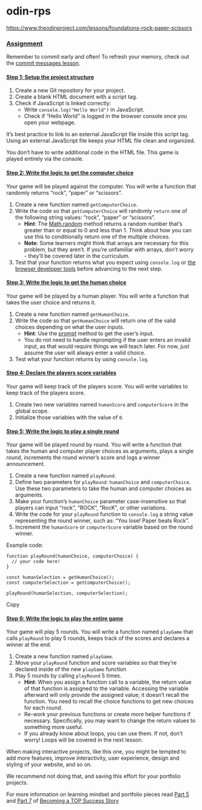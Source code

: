 # odin-rps
https://www.theodinproject.com/lessons/foundations-rock-paper-scissors

### [Assignment](#assignment)

Remember to commit early and often! To refresh your memory, check out the [commit messages lesson](https://www.theodinproject.com/paths/foundations/courses/foundations/lessons/commit-messages).

#### [Step 1: Setup the project structure](#step-1-setup-the-project-structure)

1.  Create a new Git repository for your project.
2.  Create a blank HTML document with a script tag.
3.  Check if JavaScript is linked correctly:
    *   Write `console.log("Hello World")` in JavaScript.
    *   Check if “Hello World” is logged in the browser console once you open your webpage.

It’s best practice to link to an external JavaScript file inside this script tag. Using an external JavaScript file keeps your HTML file clean and organized.

You don’t have to write additional code in the HTML file. This game is played entirely via the console.

#### [Step 2: Write the logic to get the computer choice](#step-2-write-the-logic-to-get-the-computer-choice)

Your game will be played against the computer. You will write a function that randomly returns “rock”, “paper” or “scissors”.

1.  Create a new function named `getComputerChoice`.
2.  Write the code so that `getComputerChoice` will randomly `return` one of the following string values: “rock”, “paper” or “scissors”.
    *   **Hint**: The [Math.random](https://developer.mozilla.org/en-US/docs/Web/JavaScript/Reference/Global_Objects/Math/random) method returns a random number that’s greater than or equal to 0 and less than 1. Think about how you can use this to conditionally return one of the multiple choices.
    *   **Note**: Some learners might think that arrays are necessary for this problem, but they aren’t. If you’re unfamiliar with arrays, don’t worry - they’ll be covered later in the curriculum.
3.  Test that your function returns what you expect using `console.log` or [the browser developer tools](https://www.theodinproject.com/lessons/foundations-javascript-developer-tools) before advancing to the next step.

#### [Step 3: Write the logic to get the human choice](#step-3-write-the-logic-to-get-the-human-choice)

Your game will be played by a human player. You will write a function that takes the user choice and returns it.

1.  Create a new function named `getHumanChoice`.
2.  Write the code so that `getHumanChoice` will return one of the valid choices depending on what the user inputs.
    *   **Hint**: Use the [prompt](https://developer.mozilla.org/en-US/docs/Web/API/Window/prompt) method to get the user’s input.
    *   You do not need to handle reprompting if the user enters an invalid input, as that would require things we will teach later. For now, just assume the user will always enter a valid choice.
3.  Test what your function returns by using `console.log`.

#### [Step 4: Declare the players score variables](#step-4-declare-the-players-score-variables)

Your game will keep track of the players score. You will write variables to keep track of the players score.

1.  Create two new variables named `humanScore` and `computerScore` in the global scope.
2.  Initialize those variables with the value of `0`.

#### [Step 5: Write the logic to play a single round](#step-5-write-the-logic-to-play-a-single-round)

Your game will be played round by round. You will write a function that takes the human and computer player choices as arguments, plays a single round, increments the round winner’s score and logs a winner announcement.

1.  Create a new function named `playRound`.
2.  Define two parameters for `playRound`: `humanChoice` and `computerChoice`. Use these two parameters to take the human and computer choices as arguments.
3.  Make your function’s `humanChoice` parameter case-insensitive so that players can input “rock”, “ROCK”, “RocK”, or other variations.
4.  Write the code for your `playRound` function to `console.log` a string value representing the round winner, such as: “You lose! Paper beats Rock”.
5.  Increment the `humanScore` or `computerScore` variable based on the round winner.

Example code:

    function playRound(humanChoice, computerChoice) {
      // your code here!
    }
    
    const humanSelection = getHumanChoice();
    const computerSelection = getComputerChoice();
    
    playRound(humanSelection, computerSelection);
    

Copy

#### [Step 6: Write the logic to play the entire game](#step-6-write-the-logic-to-play-the-entire-game)

Your game will play 5 rounds. You will write a function named `playGame` that calls `playRound` to play 5 rounds, keeps track of the scores and declares a winner at the end.

1.  Create a new function named `playGame`.
2.  Move your `playRound` function and score variables so that they’re declared inside of the new `playGame` function
3.  Play 5 rounds by calling `playRound` 5 times.
    *   **Hint**: When you assign a function call to a variable, the return value of that function is assigned to the variable. Accessing the variable afterward will only provide the assigned value; it doesn’t recall the function. You need to recall the choice functions to get new choices for each round.
    *   Re-work your previous functions or create more helper functions if necessary. Specifically, you may want to change the return values to something more useful.
    *   If you already know about loops, you can use them. If not, don’t worry! Loops will be covered in the next lesson.

When making interactive projects, like this one, you might be tempted to add more features, improve interactivity, user experience, design and styling of your website, and so on.

We recommend not doing that, and saving this effort for your portfolio projects.

For more information on learning mindset and portfolio pieces read [Part 5](https://dev.to/theodinproject/learning-code-f56) and [Part 7](https://dev.to/theodinproject/strategically-building-your-portfolio-1km4) of [Becoming a TOP Success Story](https://dev.to/theodinproject/becoming-a-top-success-story-mindset-3dp2)
